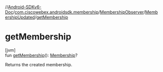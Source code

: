 //[Android-SDKv6-Doc](../../../../index.md)/[com.ciscowebex.androidsdk.membership](../../index.md)/[MembershipObserver](../index.md)/[MembershipUpdated](index.md)/[getMembership](get-membership.md)

# getMembership

[jvm]\
fun [getMembership](get-membership.md)(): [Membership](../../-membership/index.md)?

Returns the created membership.
